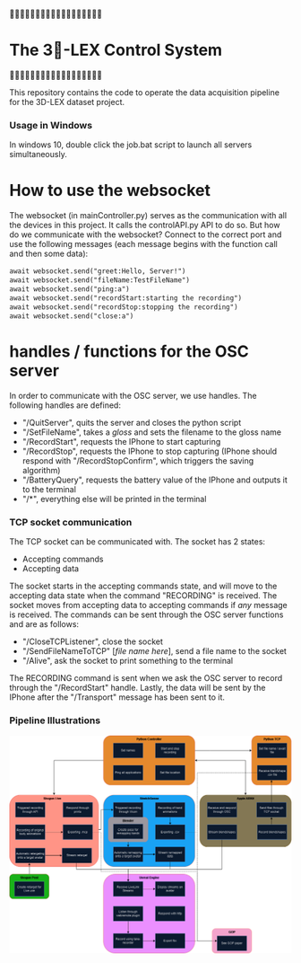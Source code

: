 🍍🍍🍍🍍🍍🍍🍍🍍🍍🍍🍍🍍🍍🍍🍍🍍🍍🍍
# The 3🍍-LEX Control System 
🍍🍍🍍🍍🍍🍍🍍🍍🍍🍍🍍🍍🍍🍍🍍🍍🍍🍍


This repository contains the code to operate the data acquisition pipeline for the 3D-LEX dataset project.

### Usage in Windows
In windows 10, double click the job.bat script to launch all servers simultaneously.

# How to use the websocket
The websocket (in mainController.py) serves as the communication with all the devices in this project. It calls the controlAPI.py API to do so. But how do we communicate with the websocket? Connect to the correct port and use the following messages (each message begins with the function call and then some data):
```
await websocket.send("greet:Hello, Server!")
await websocket.send("fileName:TestFileName")
await websocket.send("ping:a")
await websocket.send("recordStart:starting the recording")
await websocket.send("recordStop:stopping the recording")
await websocket.send("close:a")
```


# handles / functions for the OSC server
In order to communicate with the OSC server, we use handles. The following handles are defined:
- "/QuitServer", quits the server and closes the python script
- "/SetFileName", takes a _gloss_ and sets the filename to the gloss name
- "/RecordStart", requests the IPhone to start capturing
-  "/RecordStop", requests the IPhone to stop capturing (IPhone should respond with "/RecordStopConfirm", which triggers the saving algorithm)
- "/BatteryQuery", requests the battery value of the IPhone and outputs it to the terminal
- "/*", everything else will be printed in the terminal

### TCP socket communication
The TCP socket can be communicated with. The socket has 2 states:
- Accepting commands
- Accepting data

The socket starts in the accepting commands state, and will move to the accepting data state when the command "RECORDING" is received. The socket moves from accepting data to accepting commands if _any_ message is received.
The commands can be sent through the OSC server functions and are as follows:
- "/CloseTCPListener", close the socket
- "/SendFileNameToTCP" [_file name here_], send a file name to the socket
- "/Alive", ask the socket to print something to the terminal

The RECORDING command is sent when we ask the OSC server to record through the "/RecordStart" handle.
Lastly, the data will be sent by the IPhone after the "/Transport" message has been sent to it.

### Pipeline Illustrations
![Pipeline](/img/PipelineSignbankProject2.png)

